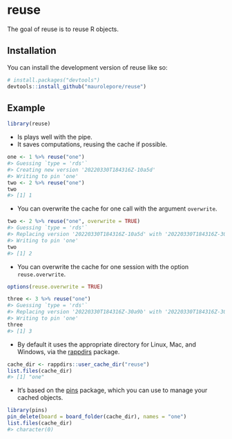
<!-- README.md is generated from README.Rmd. Please edit that file -->

# reuse

<!-- badges: start -->
<!-- badges: end -->

The goal of reuse is to reuse R objects.

## Installation

You can install the development version of reuse like so:

``` r
# install.packages("devtools")
devtools::install_github("maurolepore/reuse")
```

## Example

``` r
library(reuse)
```

-   Is plays well with the pipe.
-   It saves computations, reusing the cache if possible.

``` r
one <- 1 %>% reuse("one")
#> Guessing `type = 'rds'`
#> Creating new version '20220330T184316Z-10a5d'
#> Writing to pin 'one'
two <- 2 %>% reuse("one")
two
#> [1] 1
```

-   You can overwrite the cache for one call with the argument
    `overwrite`.

``` r
two <- 2 %>% reuse("one", overwrite = TRUE)
#> Guessing `type = 'rds'`
#> Replacing version '20220330T184316Z-10a5d' with '20220330T184316Z-30a9b'
#> Writing to pin 'one'
two
#> [1] 2
```

-   You can overwrite the cache for one session with the option
    `reuse.overwrite`.

``` r
options(reuse.overwrite = TRUE)

three <- 3 %>% reuse("one")
#> Guessing `type = 'rds'`
#> Replacing version '20220330T184316Z-30a9b' with '20220330T184316Z-30ea3'
#> Writing to pin 'one'
three
#> [1] 3
```

-   By default it uses the appropriate directory for Linux, Mac, and
    Windows, via the [rappdirs](https://rappdirs.r-lib.org/) package.

``` r
cache_dir <- rappdirs::user_cache_dir("reuse")
list.files(cache_dir)
#> [1] "one"
```

-   It’s based on the [pins](https://pins.rstudio.com/) package, which
    you can use to manage your cached objects.

``` r
library(pins)
pin_delete(board = board_folder(cache_dir), names = "one")
list.files(cache_dir)
#> character(0)
```
